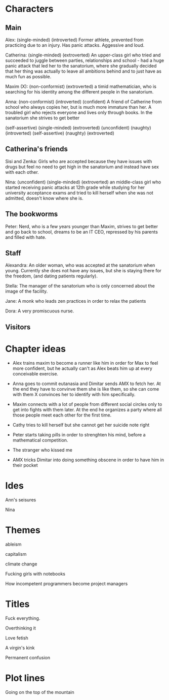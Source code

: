 Characters
===

Main 
--- 

Alex: (single-minded) (introverted) Former athlete, prevented from practicing due to an injury. Has panic attacks. Aggessive and loud.  

Catherina: (single-minded) (extroverted) An upper-class girl who tried and succeeded to juggle between parties, relationships and school - had a huge panic attack that led her to the sanatorium, where she gradually decided that her thing was actually to leave all ambitions behind and to just have as much fun as possible. 

Maxim (X): (non-conformist) (extroverted) a timid mathematician, who is searching for his identity among the different people in the sanatorium.

Anna: (non-conformist) (introverted) (confident) A friend of Catherine from school who always copies her, but is much more immature than her. A troubled girl who rejects everyone and lives only through books. In the sanatorium she strives to get better


(self-assertive) (single-minded) (extroverted) 
(unconfident) (naughty) (introverted)
(self-assertive) (naughty) (extroverted)

Catherina's friends
---

Sisi and Zenka: Girls who are accepted because they have issues with drugs but feel no need to get high in the sanatorium and instead have sex with each other.

Nina: (unconfident) (single-minded) (extroverted) an middle-class girl who started receiving panic attacks at 12th grade while studying for her university acceptance exams and tried to kill herself when she was not admitted, doesn't know where she is.

The bookworms
---

Peter: Nerd, who is a few years younger than Maxim, strives to get better and go back to school, dreams to be an IT CEO, repressed by his parents and filled with hate.

Staff
---

Alexandra: An older woman, who was accepted at the sanatorium when young. Currently she does not have any issues, but she is staying there for the freedom, (and dating patients regularly).

Stella: The manager of the sanatorium who is only concerned about the image of the facility.

Jane: A monk who leads zen practices in order to relax the patients

Dora: A very promiscuous nurse.

Visitors
---

Chapter ideas
===
- Alex trains maxim to become a runner like him in order for Max to feel more confident, but he actually can't as Alex beats him up at every conceivable exercise. 
- Anna goes to commit eutanasia and Dimitar sends AMX to fetch her. At the end they have to convinve them she is like them, so she can come with them X convinces her to identify with him specifically.

- Maxim connects with a lot of people from different social circles only to get into fights with them later. At the end he organizes a party where all those people meet each other for the first time.

- Cathy tries to kill herself but she cannot get her suicide note right

- Peter starts taking pills in order to strenghten his mind, before a mathematical competition.

- The stranger who kissed me

- AMX tricks Dimitar into doing something obscene in order to have him in their pocket

Ides
===

Ann's seisures

Nina

Themes
===

ableism

capitalism

climate change

Fucking girls with notebooks 

How incompetent programmers become project managers 

Titles
===

Fuck everything.

Overthinking it

Love fetish

A virgin's kink

Permanent confusion

Plot lines
===

Going on the top of the mountain


